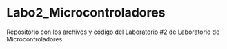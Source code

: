 # Labo2_Microcontroladores
Repositorio con los archivos y código del Laboratorio #2 de Laboratorio de Microcontroladores
